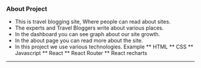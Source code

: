 ### About Project

* This is travel blogging site, Where people can read about sites.
* The experts and Travel Bloggers write about various places.
* In the dashboard you can see graph about our site growth. 
* In the about page you can read more about the site.
* In this project we use various technologies. Example
    ** HTML
    ** CSS
    ** Javascript
    ** React
    ** React Router
    ** React recharts
***
